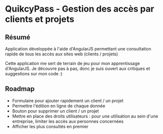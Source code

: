 # QuikcyPass - Gestion des accès par clients et projets

## Résumé

Application développée à l'aide d'AngularJS permettant une consultation rapide de tous les accès aux sites web (clients / projets)

Cette application me sert de terrain de jeu pour mon apprentissage d'AngularJS. Je découvre pas à pas, donc je suis ouvert aux critiques et suggestions sur mon code :)


## Roadmap

- Formulaire pour ajouter rapidement un client / un projet
- Permettre l'édition en ligne de chaque donnée
- Bouton pour supprimer un client / un projet
- Mettre en place des droits utilisateurs : pour une utilisation au sein d'une entreprise, limiter les accès aux personnes concernées
- Afficher les plus consultés en premier
